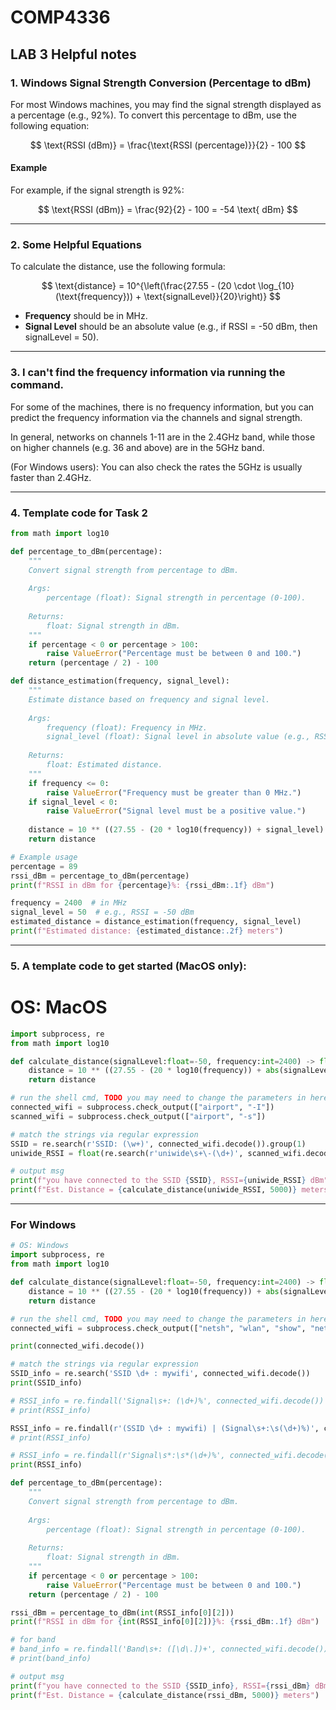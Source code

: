 # COMP4336

## LAB 3 Helpful notes

### 1. Windows Signal Strength Conversion (Percentage to dBm)

For most Windows machines, you may find the signal strength displayed as a percentage (e.g., 92%). To convert this percentage to dBm, use the following equation:

$$
\text{RSSI (dBm)} = \frac{\text{RSSI (percentage)}}{2} - 100
$$

#### Example

For example, if the signal strength is 92%:

$$
\text{RSSI (dBm)} = \frac{92}{2} - 100 = -54 \text{ dBm}
$$


---

### 2. Some Helpful Equations

To calculate the distance, use the following formula:

$$
\text{distance} = 10^{\left(\frac{27.55 - (20 \cdot \log_{10}(\text{frequency})) + \text{signalLevel}}{20}\right)}
$$

- **Frequency** should be in MHz.
- **Signal Level** should be an absolute value (e.g., if RSSI = -50 dBm, then signalLevel = 50).

---

### 3. I can't find the frequency information via running the command.

For some of the machines, there is no frequency information, but you can predict the frequency information via the channels and signal strength. 

In general, networks on channels 1-11 are in the 2.4GHz band, while those on higher channels (e.g. 36 and above) are in the 5GHz band.

(For Windows users): You can also check the rates the 5GHz is usually faster than 2.4GHz.

---

### 4. Template code for Task 2

```python
from math import log10

def percentage_to_dBm(percentage):
    """
    Convert signal strength from percentage to dBm.
    
    Args:
        percentage (float): Signal strength in percentage (0-100).
        
    Returns:
        float: Signal strength in dBm.
    """
    if percentage < 0 or percentage > 100:
        raise ValueError("Percentage must be between 0 and 100.")
    return (percentage / 2) - 100

def distance_estimation(frequency, signal_level):
    """
    Estimate distance based on frequency and signal level.
    
    Args:
        frequency (float): Frequency in MHz.
        signal_level (float): Signal level in absolute value (e.g., RSSI = -50 dBm, signalLevel = 50).
        
    Returns:
        float: Estimated distance.
    """
    if frequency <= 0:
        raise ValueError("Frequency must be greater than 0 MHz.")
    if signal_level < 0:
        raise ValueError("Signal level must be a positive value.")
    
    distance = 10 ** ((27.55 - (20 * log10(frequency)) + signal_level) / 20)
    return distance

# Example usage
percentage = 89
rssi_dBm = percentage_to_dBm(percentage)
print(f"RSSI in dBm for {percentage}%: {rssi_dBm:.1f} dBm")

frequency = 2400  # in MHz
signal_level = 50  # e.g., RSSI = -50 dBm
estimated_distance = distance_estimation(frequency, signal_level)
print(f"Estimated distance: {estimated_distance:.2f} meters")

```
---

### 5. A template code to get started (MacOS only):

# OS: MacOS

```python
import subprocess, re
from math import log10

def calculate_distance(signalLevel:float=-50, frequency:int=2400) -> float:
    distance = 10 ** ((27.55 - (20 * log10(frequency)) + abs(signalLevel)) / 20)
    return distance

# run the shell cmd, TODO you may need to change the parameters in here to
connected_wifi = subprocess.check_output(["airport", "-I"])
scanned_wifi = subprocess.check_output(["airport", "-s"])

# match the strings via regular expression
SSID = re.search(r'SSID: (\w+)', connected_wifi.decode()).group(1)
uniwide_RSSI = float(re.search(r'uniwide\s+\-(\d+)', scanned_wifi.decode()).group(1))

# output msg
print(f"you have connected to the SSID {SSID}, RSSI={uniwide_RSSI} dBm")
print(f"Est. Distance = {calculate_distance(uniwide_RSSI, 5000)} meters")
```

---

### For Windows

```python
# OS: Windows
import subprocess, re
from math import log10

def calculate_distance(signalLevel:float=-50, frequency:int=2400) -> float:
    distance = 10 ** ((27.55 - (20 * log10(frequency)) + abs(signalLevel)) / 20)
    return distance

# run the shell cmd, TODO you may need to change the parameters in here to
connected_wifi = subprocess.check_output(["netsh", "wlan", "show", "networks", "mode=Bssid"])

print(connected_wifi.decode())

# match the strings via regular expression
SSID_info = re.search('SSID \d+ : mywifi', connected_wifi.decode())
print(SSID_info)

# RSSI_info = re.findall('Signal\s+: (\d+)%', connected_wifi.decode())
# print(RSSI_info)

RSSI_info = re.findall(r'(SSID \d+ : mywifi) | (Signal\s+:\s(\d+)%)', connected_wifi.decode())
# print(RSSI_info)

# RSSI_info = re.findall(r'Signal\s*:\s*(\d+)%', connected_wifi.decode())
print(RSSI_info)

def percentage_to_dBm(percentage):
    """
    Convert signal strength from percentage to dBm.
    
    Args:
        percentage (float): Signal strength in percentage (0-100).
        
    Returns:
        float: Signal strength in dBm.
    """
    if percentage < 0 or percentage > 100:
        raise ValueError("Percentage must be between 0 and 100.")
    return (percentage / 2) - 100

rssi_dBm = percentage_to_dBm(int(RSSI_info[0][2]))
print(f"RSSI in dBm for {int(RSSI_info[0][2])}%: {rssi_dBm:.1f} dBm")

# for band
# band_info = re.findall('Band\s+: ([\d\.])+', connected_wifi.decode())
# print(band_info)

# output msg
print(f"you have connected to the SSID {SSID_info}, RSSI={rssi_dBm} dBm")
print(f"Est. Distance = {calculate_distance(rssi_dBm, 5000)} meters")

```




































